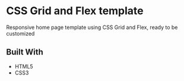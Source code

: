 # CSS Grid and Flex template
Responsive home page template using CSS Grid and Flex, ready to be customized

## Built With

* HTML5
* CSS3

